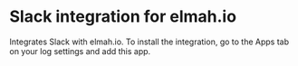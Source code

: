 # Slack integration for elmah.ioIntegrates Slack with elmah.io. To install the integration, go to the Apps tab on your log settings and add this app.